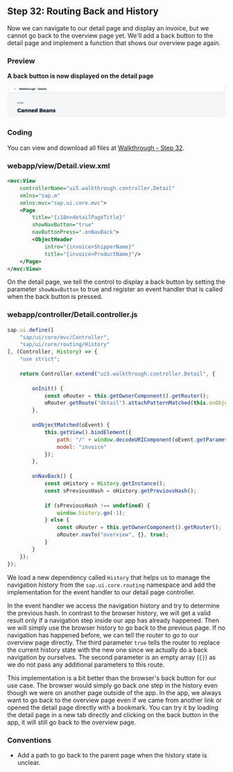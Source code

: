 <!-- loio8ef57cfd37b44f089f7e3b52d56597eb -->

## Step 32: Routing Back and History

Now we can navigate to our detail page and display an invoice, but we cannot go back to the overview page yet. We'll add a back button to the detail page and implement a function that shows our overview page again.



### Preview

  
  
**A back button is now displayed on the detail page**

![The graphic has an explanatory text](images/loio33a8341077bb458685274c64d2317f6b_LowRes.png "A back button is now displayed on the detail page")



<a name="loio8ef57cfd37b44f089f7e3b52d56597eb__section_l5n_zvm_tyb"/>

### Coding

You can view and download all files at [Walkthrough - Step 32](https://ui5.sap.com/#/entity/sap.m.tutorial.walkthrough/sample/sap.m.tutorial.walkthrough.32).



<a name="loio8ef57cfd37b44f089f7e3b52d56597eb__section_m5n_zvm_tyb"/>

### webapp/view/Detail.view.xml

```xml
<mvc:View
	controllerName="ui5.walkthrough.controller.Detail"
	xmlns="sap.m"
	xmlns:mvc="sap.ui.core.mvc">
	<Page
		title="{i18n>detailPageTitle}"
		showNavButton="true"
		navButtonPress=".onNavBack">
		<ObjectHeader
			intro="{invoice>ShipperName}"
			title="{invoice>ProductName}"/>
	</Page>
</mvc:View>
```

On the detail page, we tell the control to display a back button by setting the parameter `showNavButton` to true and register an event handler that is called when the back button is pressed.



### webapp/controller/Detail.controller.js

```js
sap.ui.define([
	"sap/ui/core/mvc/Controller",
	"sap/ui/core/routing/History"
], (Controller, History) => {
	"use strict";

	return Controller.extend("ui5.walkthrough.controller.Detail", {

		onInit() {
			const oRouter = this.getOwnerComponent().getRouter();
			oRouter.getRoute("detail").attachPatternMatched(this.onObjectMatched, this);
		},

		onObjectMatched(oEvent) {
			this.getView().bindElement({
				path: "/" + window.decodeURIComponent(oEvent.getParameter("arguments").invoicePath),
				model: "invoice"
			});
		},

		onNavBack() {
			const oHistory = History.getInstance();
			const sPreviousHash = oHistory.getPreviousHash();

			if (sPreviousHash !== undefined) {
				window.history.go(-1);
			} else {
				const oRouter = this.getOwnerComponent().getRouter();
				oRouter.navTo("overview", {}, true);
			}
		}
	});
});

```

We load a new dependency called `History` that helps us to manage the navigation history from the `sap.ui.core.routing` namespace and add the implementation for the event handler to our detail page controller.

In the event handler we access the navigation history and try to determine the previous hash. In contrast to the browser history, we will get a valid result only if a navigation step inside our app has already happened. Then we will simply use the browser history to go back to the previous page. If no navigation has happened before, we can tell the router to go to our overview page directly. The third parameter `true` tells the router to replace the current history state with the new one since we actually do a back navigation by ourselves. The second parameter is an empty array \(`{}`\) as we do not pass any additional parameters to this route.

This implementation is a bit better than the browser's back button for our use case. The browser would simply go back one step in the history even though we were on another page outside of the app. In the app, we always want to go back to the overview page even if we came from another link or opened the detail page directly with a bookmark. You can try it by loading the detail page in a new tab directly and clicking on the back button in the app, it will still go back to the overview page.



### Conventions

-   Add a path to go back to the parent page when the history state is unclear.


